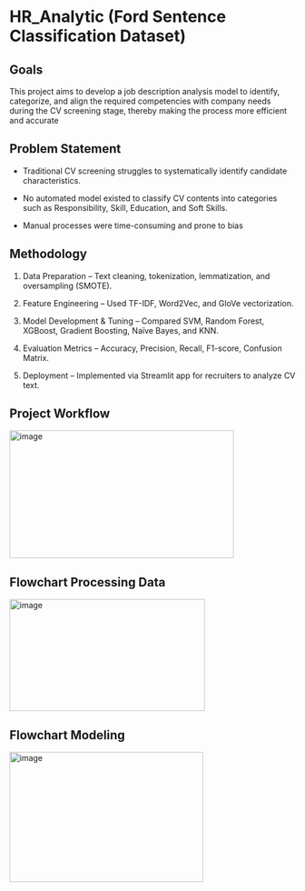 # HR_Analytic (Ford Sentence Classification Dataset)

## Goals
This project aims to develop a job description analysis model to identify, categorize, and align the required competencies with company needs during the CV screening stage, thereby making the process more efficient and accurate

## Problem Statement

- Traditional CV screening struggles to systematically identify candidate characteristics.

- No automated model existed to classify CV contents into categories such as Responsibility, Skill, Education, and Soft Skills.

- Manual processes were time-consuming and prone to bias

## Methodology

1. Data Preparation – Text cleaning, tokenization, lemmatization, and oversampling (SMOTE).

2. Feature Engineering – Used TF-IDF, Word2Vec, and GloVe vectorization.

3. Model Development & Tuning – Compared SVM, Random Forest, XGBoost, Gradient Boosting, Naïve Bayes, and KNN.

4. Evaluation Metrics – Accuracy, Precision, Recall, F1-score, Confusion Matrix.

5. Deployment – Implemented via Streamlit app for recruiters to analyze CV text.

## Project Workflow
<img width="395" height="225" alt="image" src="https://github.com/user-attachments/assets/ec71b51f-97f6-4034-ac67-49f27312a926" />

## Flowchart Processing Data

<img width="344" height="197" alt="image" src="https://github.com/user-attachments/assets/bf4154fd-6853-4b56-a002-ef29d04453f8" />


## Flowchart Modeling
<img width="341" height="229" alt="image" src="https://github.com/user-attachments/assets/8fa8b4d8-4718-4ed8-86c3-47ef57ce4d2b" />

